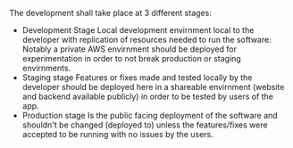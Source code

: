 The development shall take place at 3 different stages:

- Development Stage
Local development envirnment local to the developer with replication of resources needed to run the software: Notably a private AWS envirnment should be deployed for experimentation in order to not break production or staging envirnments.
- Staging stage
Features or fixes made and tested locally by the developer should be deployed here in a shareable envirnment (website and backend available publicly) in order to be tested by users of the app.
- Production stage
Is the public facing deployment of the software and shouldn't be changed (deployed to) unless the features/fixes were accepted to be running with no issues by the users.
